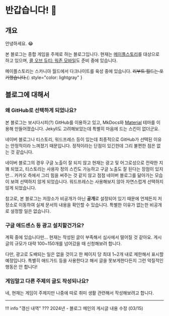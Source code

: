 # **반갑습니다!** 👋

## 개요

안녕하세요. 😂

본 블로그는 종합 게임을 주제로 하는 블로그입니다. 현재는 [메이플스토리](https://maplestory.nexon.com/Home/Main "MapleStory")를 대상으로 하고 있으며, [콜 오브 듀티: 워존 모바일](https://www.callofduty.com/warzonemobile "COD:WZM")도 준비 중에 있습니다.

메이플스토리는 스카니아 월드에서 다크나이트를 육성 중에 있습니다. ~~리부트 월드는 포기했습니다.~~{: style="color: lightgray" }

## 블로그에 대해서

### 왜 GitHub로 선택하게 되었나요?

본 블로그는 보시다시피(?) GitHub를 이용하고 있고, MkDocs와 [Material](https://squidfunk.github.io/mkdocs-material/ "Material for MkDocs") 테마를 이용해 만들어졌습니다. Jekyll도 고려해보았는데 특별히 마음에 드는 스킨이 없더군요.

네이버 블로그나 티스토리, 워드프레스 등이 있는데 최종적으로 GitHub가 선택된 이유는 안정적이라 느껴졌기 때문입니다. 정적이라는 단점이 있긴한데 그리 불편한 점은 없는 것 같습니다.

네이버 블로그의 경우 구글 노출이 잘 되지 않고 현재는 광고 및 어그로성으로 전략한 지 꽤 되었고, 티스토리는 사용자 정의 스킨도 가능하고 구글 노출도 잘 된다는 장점이 있지만... 카카오 측에서 그리 힘을 써주는 것 같지 않고 점점 네이버 블로그를 닮아가는 모습이 보여 선택하지 않게 되었습니다. 워드프레스는 사용해보지 않아 자연스럽게 선택하지 않게 되었습니다.

참고로, 본 블로그는 저장소가 비공개가 아닌 **공개**로 설정되어 있기 때문에 언제든지 저장소로 이동하여 실제 문서의 내용을 확인할 수 있습니다. 특별한 이유가 없는한 비공개로 설정할 일은 없습니다.

### 구글 애드센스 등 광고 설치할건가요?

계획 중에 있습니다만... 현재는 작성된 글이 부족해서 심사에서 떨어질 것 같아요. 게시글의 규모가 대략 100~150개를 넘어갔을 때 신청해보려 합니다.

다만, 광고로 도배되는 일은 없을 것이고 한 페이지 당 최대 1~2개 내로 제한해서 표시할 예정입니다. 특별히 애드가드 등을 사용한다고 해서 글을 못보게한다든지 그런 악질적인 행동은 안 합니다!

### 게임말고 다른 주제의 글도 작성되나요?

네, 현재는 게임이 주제지만 나중에 따로 취미 생활 관련해서 작성해보려고 합니다.

--------------------------------------------------

!!! info "갱신 내역"
    ??? 2024년
        - 블로그 메인의 게시글 내용 수정 (03/15)